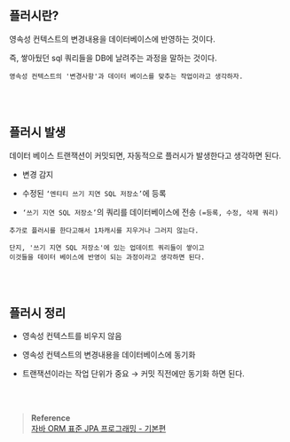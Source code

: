 ## 플러시란?

영속성 컨텍스트의 변경내용을 데이터베이스에 반영하는 것이다.

즉, 쌓아뒀던 sql 쿼리들을 DB에 날려주는 과정을 말하는 것이다.

```
영속성 컨텍스트의 '변경사항'과 데이터 베이스를 맞추는 작업이라고 생각하자.
```

<br/><br/>

## 플러시 발생

데이터 베이스 트랜잭션이 커밋되면, 자동적으로 플러시가 발생한다고 생각하면 된다.

- 변경 감지

- 수정된 `‘엔티티 쓰기 지연 SQL 저장소’`에 등록
- `‘쓰기 지연 SQL 저장소’`의 쿼리를 데이터베이스에 전송 `(=등록, 수정, 삭제 쿼리)`

```
추가로 플러시를 한다고해서 1차캐시를 지우거나 그러지 않는다.

단지, '쓰기 지연 SQL 저장소'에 있는 업데이트 쿼리들이 쌓이고 
이것들을 데이터 베이스에 반영이 되는 과정이라고 생각하면 된다.
```

<br/><br/>

## 플러시 정리

- 영속성 컨텍스트를 비우지 않음

- 영속성 컨텍스트의 변경내용을 데이터베이스에 동기화
- 트랜잭션이라는 작업 단위가 중요 → 커밋 직전에만 동기화 하면 된다.


<br/><br/>

>**Reference** <br/>[자바 ORM 표준 JPA 프로그래밍 - 기본편](https://www.inflearn.com/course/ORM-JPA-Basic)



